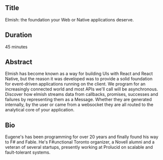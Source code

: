 ## Title

Elmish: the foundation your Web or Native applications deserve.

## Duration

45 minutes

## Abstract

Elmish has become known as a way for building UIs with React and React Native, but the reason it was developed was to provide a solid foundation for event-driven applications running on the client. We program for an increasingly connected world and most APIs we'll call will be asynchronous. Discover how elmish streams data from callbacks, promises, successes and failures by representing them as a Message. Whether they are generated internally, by the user or came from a websocket they are all routed to the analytical core of your application.

## Bio

Eugene's has been programming for over 20 years and finally found his way to F# and Fable. He's F#unctional Toronto organizer, a Novell alumni and a veteran of several startups, presently working at Prolucid on scalable and fault-tolerant systems.